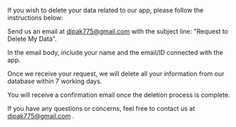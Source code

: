 If you wish to delete your data related to our app, please follow the instructions below:

Send us an email at dipak775@gmail.com
 with the subject line: "Request to Delete My Data".

In the email body, include your name and the email/ID connected with the app.

Once we receive your request, we will delete all your information from our database within 7 working days.

You will receive a confirmation email once the deletion process is complete.

If you have any questions or concerns, feel free to contact us at dipak775@gmail.com
.
